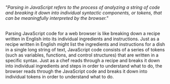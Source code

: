 _"Parsing in JavaScript refers to the process of analyzing a string of code and breaking it down into individual syntactic components, or tokens, that can be meaningfully interpreted by the browser."_

<br/>
Parsing JavaScript code for a web browser is like breaking down a recipe written in English into its individual ingredients and instructions. Just as a recipe written in English might list the ingredients and instructions for a dish in a single long string of text, JavaScript code consists of a series of tokens (such as variables, functions, and control structures) that are written in a specific syntax. Just as a chef reads through a recipe and breaks it down into individual ingredients and steps in order to understand what to do, the browser reads through the JavaScript code and breaks it down into individual tokens in order to understand what to do.
